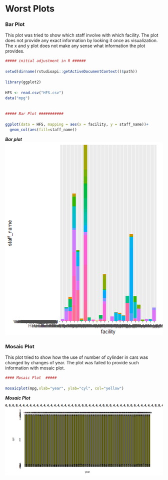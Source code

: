 # Worst Plots

### Bar Plot
This plot was tried to show which staff involve with which facility.
The plot does not provide any exact information by looking it once as visualization.
The x and y plot does not make any sense what information the plot provides.

```R
##### initial adjustment in R ######

setwd(dirname(rstudioapi::getActiveDocumentContext()$path))

library(ggplot2)

HFS <- read.csv("HFS.csv")
data("mpg")


##### Bar Plot ###########

ggplot(data = HFS, mapping = aes(x = facility, y = staff_name))+
  geom_col(aes(fill=staff_name))
```


**_Bar plot_**
![Bar plot](https://github.com/121107/Data/blob/master/Images/8.PNG)


### Mosaic Plot
This plot tried to show how the use of number of cylinder in cars was changed by changes of year.
The plot was failed to provide such information with mosaic plot.

```R
#### Mosaic Plot  #####

mosaicplot(mpg,xlab="year", ylab="cyl", col="yellow")
```

  **_Mosaic Plot_**
  ![Mosaic Plot](https://github.com/121107/Data/blob/master/Images/9.PNG)

